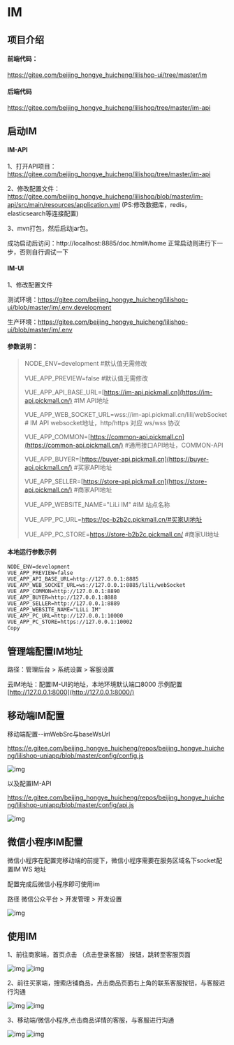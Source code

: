 # IM

## 项目介绍

#### 前端代码：

https://gitee.com/beijing_hongye_huicheng/lilishop-ui/tree/master/im

#### 后端代码

https://gitee.com/beijing_hongye_huicheng/lilishop/tree/master/im-api

## 启动IM

#### IM-API

1、打开API项目：https://gitee.com/beijing_hongye_huicheng/lilishop/tree/master/im-api

2、修改配置文件：https://gitee.com/beijing_hongye_huicheng/lilishop/blob/master/im-api/src/main/resources/application.yml (PS:修改数据库，redis，elasticsearch等连接配置)

3、mvn打包，然后启动jar包。

成功启动后访问：http://localhost:8885/doc.html#/home 正常启动则进行下一步，否则自行调试一下

#### IM-UI

1、修改配置文件

测试环境：https://gitee.com/beijing_hongye_huicheng/lilishop-ui/blob/master/im/.env.development

生产环境：https://gitee.com/beijing_hongye_huicheng/lilishop-ui/blob/master/im/.env

#### 参数说明：

> NODE_ENV=development #默认值无需修改
>
> VUE_APP_PREVIEW=false #默认值无需修改
>
> VUE_APP_API_BASE_URL=[https://im-api.pickmall.cn](https://im-api.pickmall.cn/) #IM API地址
>
> VUE_APP_WEB_SOCKET_URL=wss://im-api.pickmall.cn/lili/webSocket # IM API websocket地址，http/https 对应 ws/wss 协议
>
> VUE_APP_COMMON=[https://common-api.pickmall.cn](https://common-api.pickmall.cn/) #通用接口API地址，COMMON-API
>
> VUE_APP_BUYER=[https://buyer-api.pickmall.cn](https://buyer-api.pickmall.cn/) #买家API地址
>
> VUE_APP_SELLER=[https://store-api.pickmall.cn](https://store-api.pickmall.cn/) #商家API地址
>
> VUE_APP_WEBSITE_NAME="LiLi IM" #IM 站点名称
>
> VUE_APP_PC_URL=https://pc-b2b2c.pickmall.cn/#买家UI地址
>
> VUE_APP_PC_STORE=https://store-b2b2c.pickmall.cn/ #商家UI地址

#### 本地运行参数示例

```
NODE_ENV=development
VUE_APP_PREVIEW=false
VUE_APP_API_BASE_URL=http://127.0.0.1:8885
VUE_APP_WEB_SOCKET_URL=ws://127.0.0.1:8885/lili/webSocket
VUE_APP_COMMON=http://127.0.0.1:8890
VUE_APP_BUYER=http://127.0.0.1:8888
VUE_APP_SELLER=http://127.0.0.1:8889
VUE_APP_WEBSITE_NAME="LiLi IM"
VUE_APP_PC_URL=http://127.0.0.1:10000
VUE_APP_PC_STORE=https://127.0.0.1:10002
Copy
```

## 管理端配置IM地址

路径：管理后台 > 系统设置 > 客服设置

云IM地址：配置IM-UI的地址，本地环境默认端口8000 示例配置 [http://127.0.0.1:8000](http://127.0.0.1:8000/)

## 移动端IM配置

移动端配置--imWebSrc与baseWsUrl

https://e.gitee.com/beijing_hongye_huicheng/repos/beijing_hongye_huicheng/lilishop-uniapp/blob/master/config/config.js

![img](https://docs.pickmall.cn/help/images/im%E7%A7%BB%E5%8A%A8%E7%AB%AF%E9%85%8D%E7%BD%AE.png)

以及配置IM-API

https://e.gitee.com/beijing_hongye_huicheng/repos/beijing_hongye_huicheng/lilishop-uniapp/blob/master/config/api.js

![img](https://docs.pickmall.cn/help/images/imApi1.png)

## 微信小程序IM配置

微信小程序在配置完移动端的前提下，微信小程序需要在服务区域名下socket配置IM WS 地址

配置完成后微信小程序即可使用im

路径 微信公众平台 > 开发管理 > 开发设置

![img](https://docs.pickmall.cn/help/images/weix.png)

## 使用IM

1、前往商家端，首页点击 （点击登录客服） 按钮，跳转至客服页面

![img](https://docs.pickmall.cn/help/images/%E5%95%86%E5%AE%B6%E7%99%BB%E9%99%86%E5%AE%A2%E6%9C%8D.png) ![img](https://docs.pickmall.cn/help/images/im%E5%AE%A2%E6%9C%8D.png)

2、前往买家端，搜索店铺商品，点击商品页面右上角的联系客服按钮，与客服进行沟通

![img](https://docs.pickmall.cn/help/images/%E8%81%94%E7%B3%BB%E5%AE%A2%E6%9C%8D%E4%B9%B0%E5%AE%B6%E7%AB%AF.png) ![img](https://docs.pickmall.cn/help/images/%E4%B9%B0%E5%AE%B6im.png)

3、移动端/微信小程序,点击商品详情的客服，与客服进行沟通

![img](https://docs.pickmall.cn/help/images/im%E7%A7%BB%E5%8A%A8%E7%AB%AF%E5%AE%A2%E6%9C%8D%E5%85%A5%E5%8F%A31.png) ![img](https://docs.pickmall.cn/help/images/im%E7%A7%BB%E5%8A%A8%E7%AB%AF2.png)